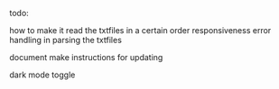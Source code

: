 todo:

how to make it read the txtfiles in a certain order
responsiveness
error handling in parsing the txtfiles

document
make instructions for updating

dark mode toggle
